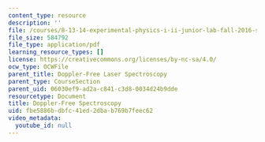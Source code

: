 ```yaml
---
content_type: resource
description: ''
file: /courses/8-13-14-experimental-physics-i-ii-junior-lab-fall-2016-spring-2017/fbe5886bdbfc41ed2dbab769b7feec62_MIT8_13-14F16-S17exp48.pdf
file_size: 584792
file_type: application/pdf
learning_resource_types: []
license: https://creativecommons.org/licenses/by-nc-sa/4.0/
ocw_type: OCWFile
parent_title: Doppler-Free Laser Spectroscopy
parent_type: CourseSection
parent_uid: 06030ef9-ad2a-c841-c3d8-0034d24b9dde
resourcetype: Document
title: Doppler-Free Spectroscopy
uid: fbe5886b-dbfc-41ed-2dba-b769b7feec62
video_metadata:
  youtube_id: null
---
```

